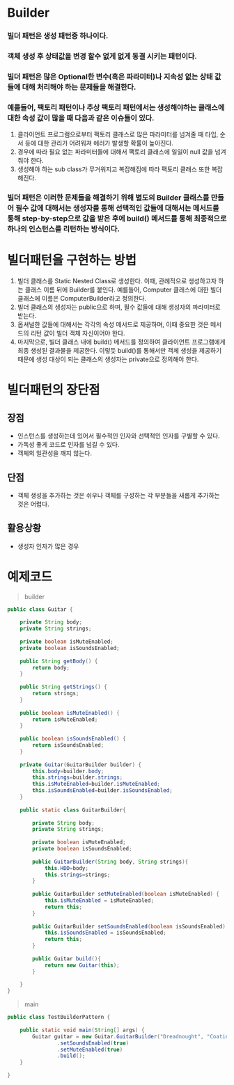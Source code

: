 # Builder
### 빌더 패턴은 생성 패턴중 하나이다.
### 객체 생성 후 상태값을 변경 할수 없게 없게 동결 시키는 패턴이다.
### 빌더 패턴은 많은 Optional한 변수(혹은 파라미터)나 지속성 없는 상태 값들에 대해 처리해야 하는 문제들을 해결한다.
### 예를들어, **팩토리 패턴**이나 **추상 팩토리 패턴**에서는 생성해야하는 클래스에 대한 속성 값이 많을 때 다음과 같은 **이슈**들이 있다.
1. 클라이언트 프로그램으로부터 팩토리 클래스로 많은 파라미터를 넘겨줄 때 타입, 순서 등에 대한 관리가 어려워져 에러가 발생할 확률이 높아진다.
2. 경우에 따라 필요 없는 파라미터들에 대해서 팩토리 클래스에 일일이 null 값을 넘겨줘야 한다.
3. 생성해야 하는 sub class가 무거워지고 복잡해짐에 따라 팩토리 클래스 또한 복잡해진다.
### 빌더 패턴은 이러한 문제들을 해결하기 위해 별도의 Builder 클래스를 만들어 필수 값에 대해서는 생성자를 통해 선택적인 값들에 대해서는 메서드를 통해 step-by-step으로 값을 받은 후에 build() 메서드를 통해 최종적으로 하나의 인스턴스를 리턴하는 방식이다.
# 빌더패턴을 구현하는 방법
1. 빌더 클래스를 Static Nested Class로 생성한다. 이때, 관례적으로 생성하고자 하는 클래스 이름 뒤에 Builder를 붙인다. 예를들어, Computer 클래스에 대한 빌더 클래스에 이름은 ComputerBuilder라고 정의한다.
2. 빌더 클래스의 생성자는 public으로 하며, 필수 값들에 대해 생성자의 파라미터로 받는다.
3. 옵셔널한 값들에 대해서는 각각의 속성 메서드로 제공하며, 이때 중요한 것은 메서드의 리턴 값이 빌더 객체 자신이어야 한다.
4. 마지막으로, 빌더 클래스 내에 build() 메서드를 정의하여 클라이언트 프로그램에게 최종 생성된 결과물을 제공한다. 이렇듯 build()를 통해서만 객체 생성을 제공하기 때문에 생성 대상이 되는 클래스의 생성자는 private으로 정의해야 한다.
# 빌더패턴의 장단점
## 장점
- 인스턴스를 생성하는데 있어서 필수적인 인자와 선택적인 인자를 구별할 수 있다.
- 가독성 좋게 코드로 인자를 넘길 수 있다.
- 객체의 일관성을 깨지 않는다.
## 단점
- 객체 생성을 추가하는 것은 쉬우나 객체를 구성하는 각 부분들을 새롭게 추가하는 것은 어렵다.
## 활용상황
- 생성자 인자가 많은 경우
# 예제코드
> builder
```java
public class Guitar {
	
    private String body;
    private String strings;
	
    private boolean isMuteEnabled;
    private boolean isSoundsEnabled;
	
    public String getBody() {
        return body;
    }
 
    public String getStrings() {
        return strings;
    }
 
    public boolean isMuteEnabled() {
        return isMuteEnabled;
    }
 
    public boolean isSoundsEnabled() {
        return isSoundsEnabled;
    }
	
    private Guitar(GuitarBuilder builder) {
        this.body=builder.body;
        this.strings=builder.strings;
        this.isMuteEnabled=builder.isMuteEnabled;
        this.isSoundsEnabled=builder.isSoundsEnabled;
    }
	
    public static class GuitarBuilder{
 
        private String body;
        private String strings;
 
        private boolean isMuteEnabled;
        private boolean isSoundsEnabled;
		
        public GuitarBuilder(String body, String strings){
            this.HDD=body;
            this.strings=strings;
        }
 
        public GuitarBuilder setMuteEnabled(boolean isMuteEnabled) {
            this.isMuteEnabled = isMuteEnabled;
            return this;
        }
 
        public GuitarBuilder setSoundsEnabled(boolean isSoundsEnabled) {
            this.isSoundsEnabled = isSoundsEnabled;
            return this;
        }
		
        public Guitar build(){
            return new Guitar(this);
        }
 
    }
}
```
> main
```java
public class TestBuilderPattern {
 
    public static void main(String[] args) {
        Guitar guitar = new Guitar.GuitarBuilder("Dreadnought", "Coating")
                .setSoundsEnabled(true)
                .setMuteEnabled(true)
                .build();
    }
 
}
```